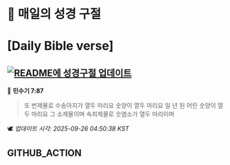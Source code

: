 # 🙏 매일의 성경 구절
# [Daily Bible verse]
## [![README에 성경구절 업데이트](https://github.com/DONGSUKA/first_test/actions/workflows/update-readme-bible.yml/badge.svg)](https://github.com/DONGSUKA/first_test/actions/workflows/update-readme-bible.yml)
<!-- START_BIBLE_VERSE -->
📖 **민수기 7:87**
> 또 번제물로 수송아지가 열두 마리요 숫양이 열두 마리요 일 년 된 어린 숫양이 열두 마리요 그 소제물이며 속죄제물로 숫염소가 열두 마리이며

🕊️ _업데이트 시각: 2025-09-26 04:50:38 KST_
  <!-- END_BIBLE_VERSE -->
## GITHUB_ACTION

